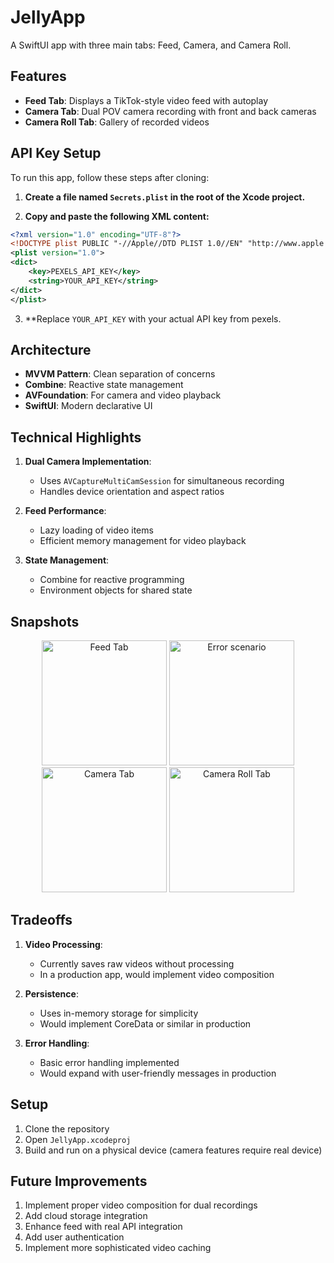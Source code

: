 # JellyApp

A SwiftUI app with three main tabs: Feed, Camera, and Camera Roll.

## Features

- **Feed Tab**: Displays a TikTok-style video feed with autoplay
- **Camera Tab**: Dual POV camera recording with front and back cameras
- **Camera Roll Tab**: Gallery of recorded videos

## API Key Setup

To run this app, follow these steps after cloning:

1. **Create a file named `Secrets.plist` in the root of the Xcode project.**

2. **Copy and paste the following XML content:**

```xml
<?xml version="1.0" encoding="UTF-8"?>
<!DOCTYPE plist PUBLIC "-//Apple//DTD PLIST 1.0//EN" "http://www.apple.com/DTDs/PropertyList-1.0.dtd">
<plist version="1.0">
<dict>
    <key>PEXELS_API_KEY</key>
    <string>YOUR_API_KEY</string>
</dict>
</plist>
```
3. **Replace `YOUR_API_KEY` with your actual API key from pexels.

## Architecture

- **MVVM Pattern**: Clean separation of concerns
- **Combine**: Reactive state management
- **AVFoundation**: For camera and video playback
- **SwiftUI**: Modern declarative UI

## Technical Highlights

1. **Dual Camera Implementation**:
   - Uses `AVCaptureMultiCamSession` for simultaneous recording
   - Handles device orientation and aspect ratios

2. **Feed Performance**:
   - Lazy loading of video items
   - Efficient memory management for video playback

3. **State Management**:
   - Combine for reactive programming
   - Environment objects for shared state

## Snapshots

<p align="center">
  <img src="https://github.com/user-attachments/assets/e976efb8-1b0e-4a42-b303-bbb8c805decb" alt="Feed Tab" width="200"/>
  <img src="https://github.com/user-attachments/assets/bd84f5ba-4b65-4ab8-ab8b-fe1958c110b8" alt="Error scenario" width="200"/>
  <img src="https://github.com/user-attachments/assets/98a79c88-d471-4d7c-9fd2-a1866e2b9a53" alt="Camera Tab" width="200"/>
  <img src="https://github.com/user-attachments/assets/568172a2-54fe-49d1-91e2-64490ab202f7" alt="Camera Roll Tab" width="200"/>
</p>

## Tradeoffs

1. **Video Processing**:
   - Currently saves raw videos without processing
   - In a production app, would implement video composition

2. **Persistence**:
   - Uses in-memory storage for simplicity
   - Would implement CoreData or similar in production

3. **Error Handling**:
   - Basic error handling implemented
   - Would expand with user-friendly messages in production

## Setup

1. Clone the repository
2. Open `JellyApp.xcodeproj`
3. Build and run on a physical device (camera features require real device)

## Future Improvements

1. Implement proper video composition for dual recordings
2. Add cloud storage integration
3. Enhance feed with real API integration
4. Add user authentication
5. Implement more sophisticated video caching
